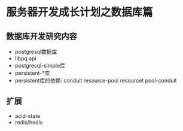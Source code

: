 # 服务器开发成长计划之数据库篇

## 数据库开发研究内容

* postgresql数据库
* libpq api
* postgresql-simple库
* persistent-*库
* persistent库的依赖: conduit resource-pool resourcet pool-conduit

## 扩展
* acid-state
* redis/hedis